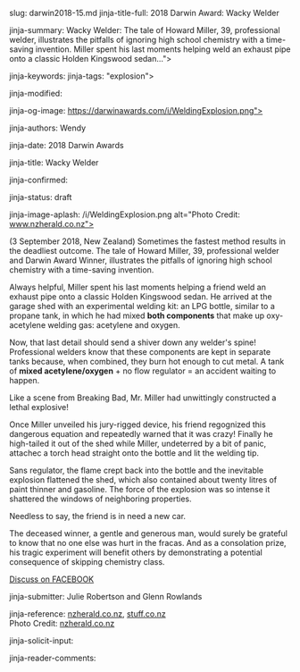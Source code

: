 slug: darwin2018-15.md
jinja-title-full: 2018 Darwin Award: Wacky Welder

jinja-summary: Wacky Welder: The tale of Howard Miller, 39, professional welder, illustrates the pitfalls of ignoring high school chemistry with a time-saving invention. Miller spent his last moments helping weld an exhaust pipe onto a classic Holden Kingswood sedan...">

jinja-keywords:
jinja-tags: "explosion">

jinja-modified:

jinja-og-image: https://darwinawards.com/i/WeldingExplosion.png">

jinja-authors: Wendy

jinja-date: 2018 Darwin Awards


jinja-title: Wacky Welder


jinja-confirmed:

jinja-status: draft

jinja-image-aplash: /i/WeldingExplosion.png alt="Photo Credit: www.nzherald.co.nz">

(3 September 2018, New Zealand) Sometimes the fastest method results in the
deadliest outcome. The tale of Howard Miller, 39, professional welder and
Darwin Award Winner, illustrates the pitfalls of ignoring high school
chemistry with a time-saving invention.

Always helpful, Miller spent his last moments helping a friend weld an
exhaust pipe onto a classic Holden Kingswood sedan. He arrived at the
garage shed with an experimental welding kit: an LPG bottle, similar to a
propane tank, in which he had mixed <B>both components</B> that make up
oxy-acetylene welding gas: acetylene and oxygen.

Now, that last detail should send a shiver down any welder's spine!
Professional welders know that these components are kept in separate tanks
because, when combined, they burn hot enough to cut metal. A tank of
<B>mixed acetylene/oxygen</B> + no flow regulator = an accident waiting to
happen.

Like a scene from Breaking Bad, Mr. Miller had unwittingly constructed a lethal
explosive!

Once Miller unveiled his jury-rigged device, his friend regognized this
dangerous equation and repeatedly warned that it was crazy! Finally he
high-tailed it out of the shed while Miller, undeterred by a bit of panic,
attachec a torch head straight onto the bottle and lit the welding tip.

Sans regulator, the flame crept back into the bottle and the inevitable
explosion flattened the shed, which also contained about twenty litres of
paint thinner and gasoline. The force of the explosion was so intense it
shattered the windows of neighboring properties.

Needless to say, the friend is in need a new car.

The deceased winner, a gentle and generous man, would surely be grateful to
know that no one else was hurt in the fracas. And as a consolation prize,
his tragic experiment will benefit others by demonstrating a potential
consequence of skipping chemistry class.

<A href="https://www.facebook.com/TheDarwinAwards/posts/10155663519812553">Discuss on FACEBOOK</A>

jinja-submitter: Julie Robertson and Glenn Rowlands

jinja-reference: <A href="https://www.nzherald.co.nz/index.cfm?objectid=12119555">nzherald.co.nz</A>,
<A href="
https://www.stuff.co.nz/auckland/local-news/western-leader/106796944/investigations-continue-into-deadly-explosion-in-west-auckland">stuff.co.nz</A>
<BR>Photo Credit: <A href="https://www.nzherald.co.nz/index.cfm?objectid=12119555">nzherald.co.nz</A>

jinja-solicit-input:

jinja-reader-comments:



<!--#include file=nav_2018.html -->


